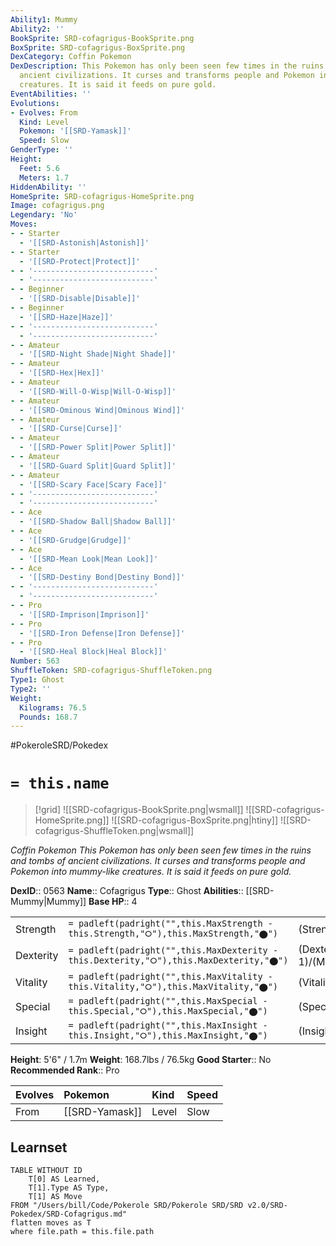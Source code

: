 ```yaml
---
Ability1: Mummy
Ability2: ''
BookSprite: SRD-cofagrigus-BookSprite.png
BoxSprite: SRD-cofagrigus-BoxSprite.png
DexCategory: Coffin Pokemon
DexDescription: This Pokemon has only been seen few times in the ruins and tombs of
  ancient civilizations. It curses and transforms people and Pokemon into mummy-like
  creatures. It is said it feeds on pure gold.
EventAbilities: ''
Evolutions:
- Evolves: From
  Kind: Level
  Pokemon: '[[SRD-Yamask]]'
  Speed: Slow
GenderType: ''
Height:
  Feet: 5.6
  Meters: 1.7
HiddenAbility: ''
HomeSprite: SRD-cofagrigus-HomeSprite.png
Image: cofagrigus.png
Legendary: 'No'
Moves:
- - Starter
  - '[[SRD-Astonish|Astonish]]'
- - Starter
  - '[[SRD-Protect|Protect]]'
- - '---------------------------'
  - '---------------------------'
- - Beginner
  - '[[SRD-Disable|Disable]]'
- - Beginner
  - '[[SRD-Haze|Haze]]'
- - '---------------------------'
  - '---------------------------'
- - Amateur
  - '[[SRD-Night Shade|Night Shade]]'
- - Amateur
  - '[[SRD-Hex|Hex]]'
- - Amateur
  - '[[SRD-Will-O-Wisp|Will-O-Wisp]]'
- - Amateur
  - '[[SRD-Ominous Wind|Ominous Wind]]'
- - Amateur
  - '[[SRD-Curse|Curse]]'
- - Amateur
  - '[[SRD-Power Split|Power Split]]'
- - Amateur
  - '[[SRD-Guard Split|Guard Split]]'
- - Amateur
  - '[[SRD-Scary Face|Scary Face]]'
- - '---------------------------'
  - '---------------------------'
- - Ace
  - '[[SRD-Shadow Ball|Shadow Ball]]'
- - Ace
  - '[[SRD-Grudge|Grudge]]'
- - Ace
  - '[[SRD-Mean Look|Mean Look]]'
- - Ace
  - '[[SRD-Destiny Bond|Destiny Bond]]'
- - '---------------------------'
  - '---------------------------'
- - Pro
  - '[[SRD-Imprison|Imprison]]'
- - Pro
  - '[[SRD-Iron Defense|Iron Defense]]'
- - Pro
  - '[[SRD-Heal Block|Heal Block]]'
Number: 563
ShuffleToken: SRD-cofagrigus-ShuffleToken.png
Type1: Ghost
Type2: ''
Weight:
  Kilograms: 76.5
  Pounds: 168.7
---
```


#PokeroleSRD/Pokedex

# `= this.name`

> [!grid]
> ![[SRD-cofagrigus-BookSprite.png|wsmall]]
> ![[SRD-cofagrigus-HomeSprite.png]]
> ![[SRD-cofagrigus-BoxSprite.png|htiny]]
> ![[SRD-cofagrigus-ShuffleToken.png|wsmall]]


*Coffin Pokemon*
*This Pokemon has only been seen few times in the ruins and tombs of ancient civilizations. It curses and transforms people and Pokemon into mummy-like creatures. It is said it feeds on pure gold.*

**DexID**:: 0563
**Name**:: Cofagrigus
**Type**:: Ghost
**Abilities**:: [[SRD-Mummy|Mummy]]
**Base HP**:: 4

|           |                                                                                        |                                          |
| --------- | -------------------------------------------------------------------------------------- | ---------------------------------------- |
| Strength  | `= padleft(padright("",this.MaxStrength - this.Strength,"⭘"),this.MaxStrength,"⬤")`    | (Strength::2)/(MaxStrength::4)   |
| Dexterity | `= padleft(padright("",this.MaxDexterity - this.Dexterity,"⭘"),this.MaxDexterity,"⬤")` | (Dexterity:: 1)/(MaxDexterity::3) |
| Vitality  | `= padleft(padright("",this.MaxVitality - this.Vitality,"⭘"),this.MaxVitality,"⬤")`    | (Vitality::4)/(MaxVitality::8)   |
| Special   | `= padleft(padright("",this.MaxSpecial - this.Special,"⭘"),this.MaxSpecial,"⬤")`       | (Special::3)/(MaxSpecial::6)     |
| Insight   | `= padleft(padright("",this.MaxInsight - this.Insight,"⭘"),this.MaxInsight,"⬤")`       | (Insight::3)/(MaxInsight::6)     |

**Height**: 5'6" / 1.7m
**Weight**: 168.7lbs / 76.5kg
**Good Starter**:: No
**Recommended Rank**:: Pro

| Evolves   | Pokemon        | Kind   | Speed   |
|:----------|:---------------|:-------|:--------|
| From      | [[SRD-Yamask]] | Level  | Slow    |

## Learnset

```dataview
TABLE WITHOUT ID
    T[0] AS Learned,
    T[1].Type AS Type,
    T[1] AS Move
FROM "/Users/bill/Code/Pokerole SRD/Pokerole SRD/SRD v2.0/SRD-Pokedex/SRD-Cofagrigus.md"
flatten moves as T
where file.path = this.file.path
```
